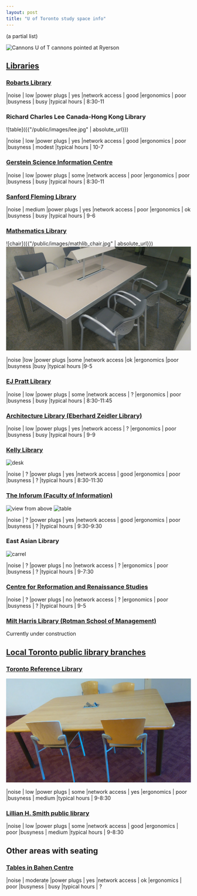 ```yaml
---
layout: post
title: "U of Toronto study space info"
---
```


(a partial list)

![Cannons](https://kek.gg/i/3rmhHW.jpg)
U of T cannons pointed at Ryerson

## [Libraries](https://onesearch.library.utoronto.ca/visit)

### [Robarts Library](https://www.google.com/maps/place/John+P.+Robarts+Research+Library/@43.664486,-79.4018733,17z/data=!3m1!4b1!4m5!3m4!1s0x882b34be85038f67:0x7cd088dfbb2ef4a9!8m2!3d43.664486!4d-79.39969)

|noise          | low
|power plugs    | yes
|network access | good
|ergonomics     | poor
|busyness       | busy
|typical hours  | 8:30-11

### Richard Charles Lee Canada-Hong Kong Library

![table]({{"/public/images/lee.jpg" | absolute_url}})

|noise          | low
|power plugs    | yes
|network access | good
|ergonomics     | poor
|busyness       | modest
|typical hours  | 10-7

### [Gerstein Science Information Centre](https://www.google.com/maps/place/Gerstein+Science+Information+Centre/@43.662195,-79.3961483,17z/data=!3m2!4b1!5s0x882b34b84d333c2f:0xc015f6f99a229640!4m5!3m4!1s0x882b34b854ad5761:0xd4cee6c2ece27846!8m2!3d43.662195!4d-79.393965)

<!-- visits: many -->

|noise          | low
|power plugs    | some
|network access | poor
|ergonomics     | poor
|busyness       | busy
|typical hours  | 8:30-11

### [Sanford Fleming Library](https://www.google.com/maps/place/Engineering+%26+Computer+Science+Library/@43.660171,-79.3970524,17z/data=!3m1!4b1!4m5!3m4!1s0x882b34b884728431:0xcdd91c9b9294d5d0!8m2!3d43.660171!4d-79.3948691)

<!-- visits: many -->

|noise          | medium
|power plugs    | yes
|network access | poor
|ergonomics     | ok
|busyness       | busy
|typical hours  | 9-6


### [Mathematics Library](https://www.google.com/maps/place/Mathematical+Sciences+Library/@43.6596175,-79.3992823,17z/data=!3m1!4b1!4m5!3m4!1s0x882b34c753034693:0x4002c713c3ce1ea4!8m2!3d43.6596175!4d-79.397099)

<!-- visits: 1 -->

![chair]({{"/public/images/mathlib_chair.jpg" | absolute_url}})
![desk](/public/images/mathlib_desk.jpg)

|noise          |low
|power plugs    |some
|network access |ok
|ergonomics     |poor
|busyness       |busy
|typical hours  |9-5

### [EJ Pratt Library](https://www.google.com/maps/place/E.J.+Pratt+Library/@43.6663191,-79.3934942,17z/data=!4m13!1m7!3m6!1s0x882b34b083e38c11:0x5f73ddb613ec263c!2sE.J.+Pratt+Library,+71+Queen's+Park+Cres+E,+Toronto,+ON+M5S+1K7!3b1!8m2!3d43.6663127!4d-79.3913932!3m4!1s0x882b34b903a1d297:0xf5dde8b4a7aefff!8m2!3d43.666318!4d-79.391286)

<!-- visits: 1 -->

|noise          | low
|power plugs    | some
|network access | ?
|ergonomics     | poor
|busyness       | busy
|typical hours  | 8:30-11:45

### [Architecture Library (Eberhard Zeidler Library)](https://www.google.com/maps/place/EBERHARD+ZEIDLER+LIBRARY/@43.659568,-79.4032728,17z/data=!3m1!4b1!4m5!3m4!1s0x882b34c06ea620a7:0xba0239111d9ffc55!8m2!3d43.659568!4d-79.4010895)

<!-- visits: 0.5 -->

|noise          | low
|power plugs    | yes
|network access | ?
|ergonomics     | poor
|busyness       | busy
|typical hours  | 9-9

### [Kelly Library](https://goo.gl/maps/w32oRVh8oz82)

![desk](https://kek.gg/i/7HY-Dy.jpg)

|noise          | ?
|power plugs    | yes
|network access | good
|ergonomics     | poor
|busyness       | ?
|typical hours  | 8:30-11:30

### [The Inforum (Faculty of Information)](https://goo.gl/maps/LSfZzsMeRk52)

![view from above](https://kek.gg/i/372rmh.jpeg)
![table](https://kek.gg/i/dWxyf.jpg)

|noise          | ?
|power plugs    | yes
|network access | good
|ergonomics     | poor
|busyness       | ?
|typical hours  | 9:30-9:30

### East Asian Library

![carrel](https://kek.gg/i/4FP_n3.jpg)

|noise          | ?
|power plugs    | no
|network access | ?
|ergonomics     | poor
|busyness       | ?
|typical hours  | 9-7:30

### [Centre for Reformation and Renaissance Studies](https://goo.gl/maps/d41EMPZ9Sst)

|noise          | ?
|power plugs    | no
|network access | ?
|ergonomics     | poor
|busyness       | ?
|typical hours  | 9-5

### [Milt Harris Library (Rotman School of Management)](https://goo.gl/maps/SgLtyX5sX7p)

Currently under construction


## [Local Toronto public library branches](https://www.torontopubliclibrary.ca/hours-locations/)

### [Toronto Reference Library](https://www.google.com/maps/place/Toronto+Public+Library+-+Toronto+Reference+Library/@43.6719053,-79.3888698,17z/data=!3m1!4b1!4m5!3m4!1s0x882b34ae90d62fe1:0x50fbc31e127f9314!8m2!3d43.6719053!4d-79.3866865)

![table](/public/images/trl.jpg)

|noise          | low
|power plugs    | some
|network access | yes
|ergonomics     | poor
|busyness       | medium
|typical hours  | 9-8:30

### [Lillian H. Smith public library](https://www.google.com/maps/place/Toronto+Public+Library,+Lillian+H.+Smith+Library/@43.6579592,-79.4006306,17z/data=!3m1!4b1!4m5!3m4!1s0x882b34c0de903de1:0x822dc3ec86e6c66a!8m2!3d43.6579592!4d-79.3984473)

<!-- visits: 1 -->

|noise          | low
|power plugs    | some
|network access | good
|ergonomics     | poor
|busyness       | medium
|typical hours  | 9-8:30


## Other areas with seating

### [Tables in Bahen Centre](https://www.google.com/maps/place/Bahen+Centre+for+Information+Technology/@43.6596426,-79.3998509,17z/data=!3m1!4b1!4m5!3m4!1s0x882b34c75165c957:0x6459384147b4b67b!8m2!3d43.6596426!4d-79.3976676)

<!-- visits: many -->

|noise          | moderate
|power plugs    | yes
|network access | ok
|ergonomics     | poor
|busyness       | busy
|typical hours  | ?

